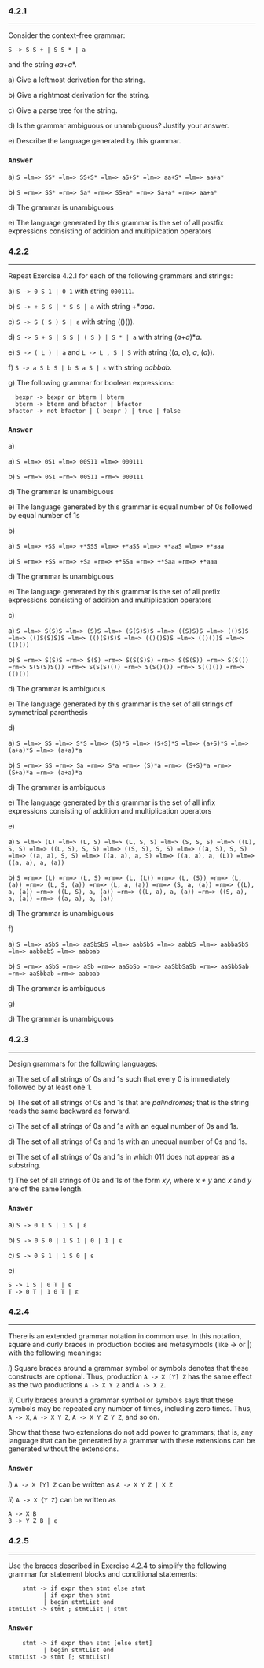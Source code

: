 ### 4.2.1
***
Consider the context-free grammar:
```
S -> S S + | S S * | a
```
and the string *aa*+*a**.

a) Give a leftmost derivation for the string.

b) Give a rightmost derivation for the string.

c) Give a parse tree for the string.

d) Is the grammar ambiguous or unambiguous? Justify your answer.

e) Describe the language generated by this grammar.

### `Answer`
a) ```S =lm=> SS* =lm=> SS+S* =lm=> aS+S* =lm=> aa+S* =lm=> aa+a*```

b) ```S =rm=> SS* =rm=> Sa* =rm=> SS+a* =rm=> Sa+a* =rm=> aa+a*```

d) The grammar is unambiguous

e) The language generated by this grammar is the set of all postfix expressions consisting of addition and multiplication operators

### 4.2.2
***
Repeat Exercise 4.2.1 for each of the following grammars and strings:

a) ```S -> 0 S 1 | 0 1``` with string ```000111```.

b) ```S -> + S S | * S S | a``` with string +**aaa*.

c) ```S -> S ( S ) S | ε``` with string (()()).

d) ```S -> S + S | S S | ( S ) | S * | a``` with string (*a*+*a*)**a*.

e) ```S -> ( L ) | a``` and ```L -> L , S | S``` with string ((*a*, *a*), *a*, (*a*)).

f) ```S -> a S b S | b S a S | ε``` with string *aabbab*.

g) The following grammar for boolean expressions:
```
  bexpr -> bexpr or bterm | bterm
  bterm -> bterm and bfactor | bfactor
bfactor -> not bfactor | ( bexpr ) | true | false
```

### `Answer`
a)

a) ```S =lm=> 0S1 =lm=> 00S11 =lm=> 000111```

b) ```S =rm=> 0S1 =rm=> 00S11 =rm=> 000111```

d) The grammar is unambiguous

e) The language generated by this grammar is equal number of 0s followed by equal number of 1s

b)

a) ```S =lm=> +SS =lm=> +*SSS =lm=> +*aSS =lm=> +*aaS =lm=> +*aaa```

b) ```S =rm=> +SS =rm=> +Sa =rm=> +*SSa =rm=> +*Saa =rm=> +*aaa```

d) The grammar is unambiguous

e) The language generated by this grammar is the set of all prefix expressions consisting of addition and multiplication operators

c)

a) ```S =lm=> S(S)S =lm=> (S)S =lm=> (S(S)S)S =lm=> ((S)S)S =lm=> (()S)S =lm=> (()S(S)S)S =lm=> (()(S)S)S =lm=> (()()S)S =lm=> (()())S =lm=> (()())```

b) ```S =rm=> S(S)S =rm=> S(S) =rm=> S(S(S)S) =rm=> S(S(S)) =rm=> S(S()) =rm=> S(S(S)S()) =rm=> S(S(S)()) =rm=> S(S()()) =rm=> S(()()) =rm=> (()())```

d) The grammar is ambiguous

e) The language generated by this grammar is the set of all strings of symmetrical parenthesis

d)

a) ```S =lm=> SS =lm=> S*S =lm=> (S)*S =lm=> (S+S)*S =lm=> (a+S)*S =lm=> (a+a)*S =lm=> (a+a)*a```

b) ```S =rm=> SS =rm=> Sa =rm=> S*a =rm=> (S)*a =rm=> (S+S)*a =rm=> (S+a)*a =rm=> (a+a)*a```

d) The grammar is ambiguous

e) The language generated by this grammar is the set of all infix expressions consisting of addition and multiplication operators

e)

a) ```S =lm=> (L) =lm=> (L, S) =lm=> (L, S, S) =lm=> (S, S, S) =lm=> ((L), S, S) =lm=> ((L, S), S, S) =lm=> ((S, S), S, S) =lm=> ((a, S), S, S) =lm=> ((a, a), S, S) =lm=> ((a, a), a, S) =lm=> ((a, a), a, (L)) =lm=> ((a, a), a, (a))```

b) ```S =rm=> (L) =rm=> (L, S) =rm=> (L, (L)) =rm=> (L, (S)) =rm=> (L, (a)) =rm=> (L, S, (a)) =rm=> (L, a, (a)) =rm=> (S, a, (a)) =rm=> ((L), a, (a)) =rm=> ((L, S), a, (a)) =rm=> ((L, a), a, (a)) =rm=> ((S, a), a, (a)) =rm=> ((a, a), a, (a))```

d) The grammar is unambiguous

f)

a) ```S =lm=> aSbS =lm=> aaSbSbS =lm=> aabSbS =lm=> aabbS =lm=> aabbaSbS =lm=> aabbabS =lm=> aabbab```

b) ```S =rm=> aSbS =rm=> aSb =rm=> aaSbSb =rm=> aaSbbSaSb =rm=> aaSbbSab =rm=> aaSbbab =rm=> aabbab```

d) The grammar is ambiguous

g)

d) The grammar is unambiguous

### 4.2.3
***
Design grammars for the following languages:

a) The set of all strings of 0s and 1s such that every 0 is immediately followed by at least one 1.

b) The set of all strings of 0s and 1s that are *palindromes*; that is the string reads the same backward as forward.

c) The set of all strings of 0s and 1s with an equal number of 0s and 1s.

d) The set of all strings of 0s and 1s with an unequal number of 0s and 1s.

e) The set of all strings of 0s and 1s in which 011 does not appear as a substring.

f) The set of all strings of 0s and 1s of the form *xy*, where *x* ≠ *y* and *x* and *y* are of the same length.

### `Answer`
a) ```S -> 0 1 S | 1 S | ε```

b) ```S -> 0 S 0 | 1 S 1 | 0 | 1 | ε```

c) ```S -> 0 S 1 | 1 S 0 | ε```

e) 
```
S -> 1 S | 0 T | ε
T -> 0 T | 1 0 T | ε
```

### 4.2.4
***
There is an extended grammar notation in common use. In this notation, square and curly braces in production bodies are metasymbols (like -> or |) with the following meanings:

*i*) Square braces around a grammar symbol or symbols denotes that these constructs are optional. Thus, production ```A -> X [Y] Z``` has the same effect as the two productions ```A -> X Y Z``` and ```A -> X Z```.

*ii*) Curly braces around a grammar symbol or symbols says that these symbols may be repeated any number of times, including zero times. Thus, ```A -> X```, ```A -> X Y Z```, ```A -> X Y Z Y Z```, and so on.

Show that these two extensions do not add power to grammars; that is, any language that can be generated by a grammar with these extensions can be generated without the extensions.

### `Answer`
*i*) ```A -> X [Y] Z``` can be written as ```A -> X Y Z | X Z```

*ii*) ```A -> X {Y Z}``` can be written as
```
A -> X B
B -> Y Z B | ε
```

### 4.2.5
***
Use the braces described in Exercise 4.2.4 to simplify the following grammar for statement blocks and conditional statements:
```
    stmt -> if expr then stmt else stmt
          | if expr then stmt
          | begin stmtList end
stmtList -> stmt ; stmtList | stmt
```

### `Answer`
```
    stmt -> if expr then stmt [else stmt]
          | begin stmtList end
stmtList -> stmt [; stmtList]
```
